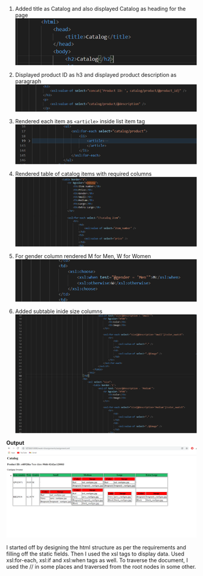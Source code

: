 1. Added title as Catalog and also displayed Catalog as heading for the page
![image info](../assets/4.1.PNG)

2. Displayed product ID as h3 and displayed product description as paragraph
![image info](../assets/4.2.PNG)

3. Rendered each item as `<article>` inside list item tag
![image info](../assets/4.3.PNG)

4. Rendered table of catalog items with required columns
![image info](../assets/4.4.PNG)

5. For gender column rendered M for Men, W for Women
![image info](../assets/4.5.PNG)

6. Added subtable inide size columns
![image info](../assets/4.6.PNG)

**Output**
![image info](../assets/4.7.PNG)


I started off by designing the html structure as per the requirements and filling off the static fields. Then I used the xsl tags to display data. Used xsl:for-each, xsl:if and xsl:when tags as well. To traverse the document, I used the // in some places and traversed from the root nodes in some other.  
